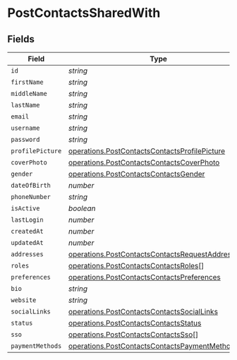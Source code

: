 # PostContactsSharedWith


## Fields

| Field                                                                                                                | Type                                                                                                                 | Required                                                                                                             | Description                                                                                                          |
| -------------------------------------------------------------------------------------------------------------------- | -------------------------------------------------------------------------------------------------------------------- | -------------------------------------------------------------------------------------------------------------------- | -------------------------------------------------------------------------------------------------------------------- |
| `id`                                                                                                                 | *string*                                                                                                             | :heavy_minus_sign:                                                                                                   | N/A                                                                                                                  |
| `firstName`                                                                                                          | *string*                                                                                                             | :heavy_minus_sign:                                                                                                   | N/A                                                                                                                  |
| `middleName`                                                                                                         | *string*                                                                                                             | :heavy_minus_sign:                                                                                                   | N/A                                                                                                                  |
| `lastName`                                                                                                           | *string*                                                                                                             | :heavy_minus_sign:                                                                                                   | N/A                                                                                                                  |
| `email`                                                                                                              | *string*                                                                                                             | :heavy_minus_sign:                                                                                                   | N/A                                                                                                                  |
| `username`                                                                                                           | *string*                                                                                                             | :heavy_minus_sign:                                                                                                   | N/A                                                                                                                  |
| `password`                                                                                                           | *string*                                                                                                             | :heavy_minus_sign:                                                                                                   | N/A                                                                                                                  |
| `profilePicture`                                                                                                     | [operations.PostContactsContactsProfilePicture](../../models/operations/postcontactscontactsprofilepicture.md)       | :heavy_minus_sign:                                                                                                   | N/A                                                                                                                  |
| `coverPhoto`                                                                                                         | [operations.PostContactsContactsCoverPhoto](../../models/operations/postcontactscontactscoverphoto.md)               | :heavy_minus_sign:                                                                                                   | N/A                                                                                                                  |
| `gender`                                                                                                             | [operations.PostContactsContactsGender](../../models/operations/postcontactscontactsgender.md)                       | :heavy_minus_sign:                                                                                                   | N/A                                                                                                                  |
| `dateOfBirth`                                                                                                        | *number*                                                                                                             | :heavy_minus_sign:                                                                                                   | N/A                                                                                                                  |
| `phoneNumber`                                                                                                        | *string*                                                                                                             | :heavy_minus_sign:                                                                                                   | N/A                                                                                                                  |
| `isActive`                                                                                                           | *boolean*                                                                                                            | :heavy_minus_sign:                                                                                                   | N/A                                                                                                                  |
| `lastLogin`                                                                                                          | *number*                                                                                                             | :heavy_minus_sign:                                                                                                   | N/A                                                                                                                  |
| `createdAt`                                                                                                          | *number*                                                                                                             | :heavy_minus_sign:                                                                                                   | N/A                                                                                                                  |
| `updatedAt`                                                                                                          | *number*                                                                                                             | :heavy_minus_sign:                                                                                                   | N/A                                                                                                                  |
| `addresses`                                                                                                          | [operations.PostContactsContactsRequestAddresses](../../models/operations/postcontactscontactsrequestaddresses.md)[] | :heavy_minus_sign:                                                                                                   | N/A                                                                                                                  |
| `roles`                                                                                                              | [operations.PostContactsContactsRoles](../../models/operations/postcontactscontactsroles.md)[]                       | :heavy_minus_sign:                                                                                                   | N/A                                                                                                                  |
| `preferences`                                                                                                        | [operations.PostContactsContactsPreferences](../../models/operations/postcontactscontactspreferences.md)             | :heavy_minus_sign:                                                                                                   | N/A                                                                                                                  |
| `bio`                                                                                                                | *string*                                                                                                             | :heavy_minus_sign:                                                                                                   | N/A                                                                                                                  |
| `website`                                                                                                            | *string*                                                                                                             | :heavy_minus_sign:                                                                                                   | N/A                                                                                                                  |
| `socialLinks`                                                                                                        | [operations.PostContactsContactsSocialLinks](../../models/operations/postcontactscontactssociallinks.md)             | :heavy_minus_sign:                                                                                                   | N/A                                                                                                                  |
| `status`                                                                                                             | [operations.PostContactsContactsStatus](../../models/operations/postcontactscontactsstatus.md)                       | :heavy_minus_sign:                                                                                                   | N/A                                                                                                                  |
| `sso`                                                                                                                | [operations.PostContactsContactsSso](../../models/operations/postcontactscontactssso.md)[]                           | :heavy_minus_sign:                                                                                                   | N/A                                                                                                                  |
| `paymentMethods`                                                                                                     | [operations.PostContactsContactsPaymentMethods](../../models/operations/postcontactscontactspaymentmethods.md)       | :heavy_minus_sign:                                                                                                   | N/A                                                                                                                  |